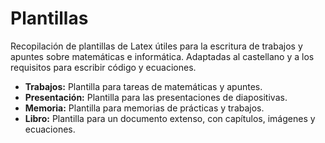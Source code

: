 Plantillas
==========

Recopilación de plantillas de Latex útiles para la escritura de trabajos y apuntes
sobre matemáticas e informática. Adaptadas al castellano y a los requisitos para
escribir código y ecuaciones.

 * **Trabajos:** Plantilla para tareas de matemáticas y apuntes.
 * **Presentación:** Plantilla para las presentaciones de diapositivas.
 * **Memoria:** Plantilla para memorias de prácticas y trabajos.
 * **Libro:** Plantilla para un documento extenso, con capítulos, imágenes y ecuaciones.
